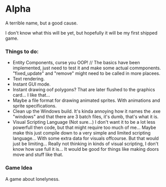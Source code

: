 # Alpha
A terrible name, but a good cause.

I don't know what this will be yet, but 
hopefully it will be my first shipped game.

### Things to do:
- Entity Components, curse you OOP! // The basics have been implemented, just need to test it and make some actual commponents. "fixed\_update" and "remove" might need to be called in more placees.
- Text rendering.
- Instant GUI mode.
- Instant drawing oof polygons? That are later flushed to the graphics card... I like that...
- Maybe a file format for drawing animated sprites. With animations and sprite specifications. 
- Clean up the Windows build. It's kinda annoying how it names the .exe "windows" and that there are 3 batch files, it's dumb, that's what it is.
- Visual Scripting Language (Not sure...) I don't want it to be a lot less powerfull then code, but that might require too much of me...
Maybe make this just compile down to a very simple and limited scripting language...
With some extra data for visuals offcourse. But that would just be limiting...
Really not thinking in kinds of visual scripting, I don't know how use full it is...
It would be good for things like making doors move and stuff like that.

### Game Idea
A game about lonelyness. 
